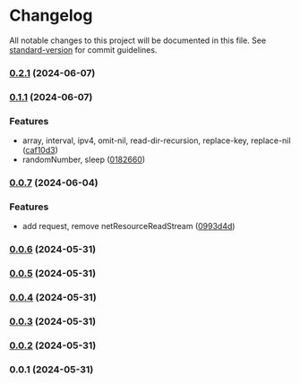 # Changelog

All notable changes to this project will be documented in this file. See [standard-version](https://github.com/conventional-changelog/standard-version) for commit guidelines.

### [0.2.1](https://github.com/yxjorhs/my-utils/compare/v0.1.1...v0.2.1) (2024-06-07)

### [0.1.1](https://github.com/yxjorhs/my-utils/compare/v0.0.7...v0.1.1) (2024-06-07)


### Features

* array, interval, ipv4, omit-nil, read-dir-recursion, replace-key, replace-nil ([caf10d3](https://github.com/yxjorhs/my-utils/commit/caf10d3c30e72fdb6ffbfac45c4e471b9fa873ad))
* randomNumber, sleep ([0182660](https://github.com/yxjorhs/my-utils/commit/0182660d9757b2a36682aad08d0851d37e0bfc85))

### [0.0.7](https://github.com/yxjorhs/my-utils/compare/v0.0.6...v0.0.7) (2024-06-04)


### Features

* add request, remove netResourceReadStream ([0993d4d](https://github.com/yxjorhs/my-utils/commit/0993d4d3af16182359957e602d2f8b9a8ec69e46))

### [0.0.6](https://github.com/yxjorhs/my-utils/compare/v0.0.5...v0.0.6) (2024-05-31)

### [0.0.5](https://github.com/yxjorhs/my-utils/compare/v0.0.4...v0.0.5) (2024-05-31)

### [0.0.4](https://github.com/yxjorhs/my-utils/compare/v0.0.3...v0.0.4) (2024-05-31)

### [0.0.3](https://github.com/yxjorhs/my-utils/compare/v0.0.2...v0.0.3) (2024-05-31)

### [0.0.2](https://github.com/yxjorhs/my-utils/compare/v0.0.1...v0.0.2) (2024-05-31)

### 0.0.1 (2024-05-31)
